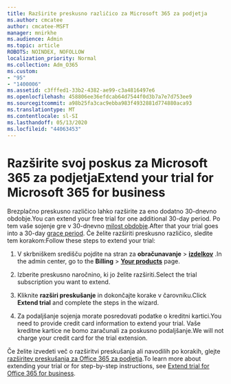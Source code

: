 ```yaml
---
title: Razširite preskusno različico za Microsoft 365 za podjetja
ms.author: cmcatee
author: cmcatee-MSFT
manager: mnirkhe
ms.audience: Admin
ms.topic: article
ROBOTS: NOINDEX, NOFOLLOW
localization_priority: Normal
ms.collection: Adm_O365
ms.custom:
- "95"
- "1400006"
ms.assetid: c3fffed1-33b2-4382-ae99-c3a4816497e6
ms.openlocfilehash: 458806ee36efdcab64d7544f0d3b7a7e7d753ee9
ms.sourcegitcommit: a98b25fa3cac9ebba983f4932881d774880aca93
ms.translationtype: MT
ms.contentlocale: sl-SI
ms.lasthandoff: 05/13/2020
ms.locfileid: "44063453"
---
```

# <a name="extend-your-trial-for-microsoft-365-for-business"></a><span data-ttu-id="e1b38-102">Razširite svoj poskus za Microsoft 365 za podjetja</span><span class="sxs-lookup"><span data-stu-id="e1b38-102">Extend your trial for Microsoft 365 for business</span></span>

<span data-ttu-id="e1b38-103">Brezplačno preskusno različico lahko razširite za eno dodatno 30-dnevno obdobje.</span><span class="sxs-lookup"><span data-stu-id="e1b38-103">You can extend your free trial for one additional 30-day period.</span></span> <span data-ttu-id="e1b38-104">Po tem vaše sojenje gre v 30-dnevno [milost obdobje](https://docs.microsoft.com/alchemyinsights/grace-period-for-microsoft-365-free-trial).</span><span class="sxs-lookup"><span data-stu-id="e1b38-104">After that your trial goes into a 30-day [grace period](https://docs.microsoft.com/alchemyinsights/grace-period-for-microsoft-365-free-trial).</span></span> <span data-ttu-id="e1b38-105">Če želite razširiti preskusno različico, sledite tem korakom:</span><span class="sxs-lookup"><span data-stu-id="e1b38-105">Follow these steps to extend your trial:</span></span>
  
1. <span data-ttu-id="e1b38-106">V skrbniškem središču pojdite na stran za **obračunavanje** \> **[izdelkov](https://go.microsoft.com/fwlink/p/?linkid=842054)** .</span><span class="sxs-lookup"><span data-stu-id="e1b38-106">In the admin center, go to the **Billing** \> **[Your products](https://go.microsoft.com/fwlink/p/?linkid=842054)** page.</span></span>

2. <span data-ttu-id="e1b38-107">Izberite preskusno naročnino, ki jo želite razširiti.</span><span class="sxs-lookup"><span data-stu-id="e1b38-107">Select the trial subscription you want to extend.</span></span>

3. <span data-ttu-id="e1b38-108">Kliknite **razširi preskušanje** in dokončajte korake v čarovniku.</span><span class="sxs-lookup"><span data-stu-id="e1b38-108">Click **Extend trial** and complete the steps in the wizard.</span></span>

4. <span data-ttu-id="e1b38-109">Za podaljšanje sojenja morate posredovati podatke o kreditni kartici.</span><span class="sxs-lookup"><span data-stu-id="e1b38-109">You need to provide credit card information to extend your trial.</span></span> <span data-ttu-id="e1b38-110">Vaše kreditne kartice ne bomo zaračunali za poskusno podaljšanje.</span><span class="sxs-lookup"><span data-stu-id="e1b38-110">We will not charge your credit card for the trial extension.</span></span>

<span data-ttu-id="e1b38-111">Če želite izvedeti več o razširitvi preskušanja ali navodilih po korakih, glejte [razširitev preskušanja za Office 365 za podjetja](https://docs.microsoft.com/microsoft-365/commerce/extend-your-trial).</span><span class="sxs-lookup"><span data-stu-id="e1b38-111">To learn more about extending your trial or for step-by-step instructions, see [Extend trial for Office 365 for business](https://docs.microsoft.com/microsoft-365/commerce/extend-your-trial).</span></span>
